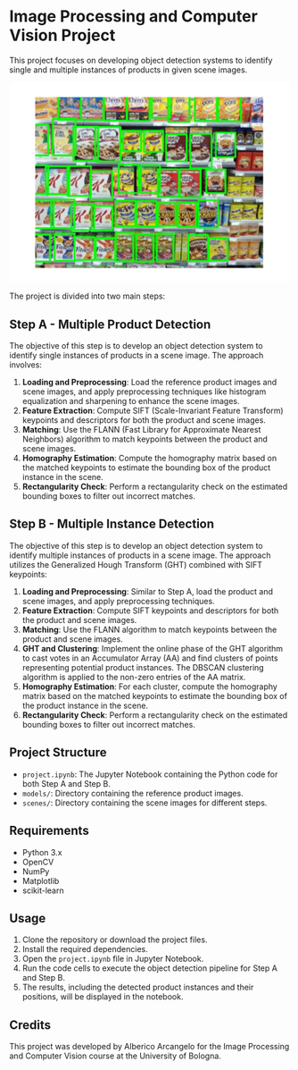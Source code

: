 # Image Processing and Computer Vision Project

This project focuses on developing object detection systems to identify single and multiple instances of products in given scene images. 

<img src="images/store_shelves.png" width="600">

The project is divided into two main steps:

## Step A - Multiple Product Detection

The objective of this step is to develop an object detection system to identify single instances of products in a scene image. The approach involves:

1. **Loading and Preprocessing**: Load the reference product images and scene images, and apply preprocessing techniques like histogram equalization and sharpening to enhance the scene images.
2. **Feature Extraction**: Compute SIFT (Scale-Invariant Feature Transform) keypoints and descriptors for both the product and scene images.
3. **Matching**: Use the FLANN (Fast Library for Approximate Nearest Neighbors) algorithm to match keypoints between the product and scene images.
4. **Homography Estimation**: Compute the homography matrix based on the matched keypoints to estimate the bounding box of the product instance in the scene.
5. **Rectangularity Check**: Perform a rectangularity check on the estimated bounding boxes to filter out incorrect matches.

## Step B - Multiple Instance Detection

The objective of this step is to develop an object detection system to identify multiple instances of products in a scene image. The approach utilizes the Generalized Hough Transform (GHT) combined with SIFT keypoints:

1. **Loading and Preprocessing**: Similar to Step A, load the product and scene images, and apply preprocessing techniques.
2. **Feature Extraction**: Compute SIFT keypoints and descriptors for both the product and scene images.
3. **Matching**: Use the FLANN algorithm to match keypoints between the product and scene images.
4. **GHT and Clustering**: Implement the online phase of the GHT algorithm to cast votes in an Accumulator Array (AA) and find clusters of points representing potential product instances. The DBSCAN clustering algorithm is applied to the non-zero entries of the AA matrix.
5. **Homography Estimation**: For each cluster, compute the homography matrix based on the matched keypoints to estimate the bounding box of the product instance in the scene.
6. **Rectangularity Check**: Perform a rectangularity check on the estimated bounding boxes to filter out incorrect matches.

## Project Structure

- `project.ipynb`: The Jupyter Notebook containing the Python code for both Step A and Step B.
- `models/`: Directory containing the reference product images.
- `scenes/`: Directory containing the scene images for different steps.


## Requirements

- Python 3.x
- OpenCV
- NumPy
- Matplotlib
- scikit-learn

## Usage

1. Clone the repository or download the project files.
2. Install the required dependencies.
3. Open the `project.ipynb` file in Jupyter Notebook.
4. Run the code cells to execute the object detection pipeline for Step A and Step B.
5. The results, including the detected product instances and their positions, will be displayed in the notebook.

## Credits

This project was developed by Alberico Arcangelo for the Image Processing and Computer Vision course at the University of Bologna.